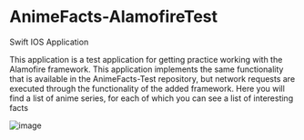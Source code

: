 # AnimeFacts-AlamofireTest
Swift IOS Application

This application is a test application for getting practice working with the Alamofire framework. 
This application implements the same functionality that is available in the AnimeFacts-Test repository, but network requests are executed through the functionality of the added framework. 
Here you will find a list of anime series, for each of which you can see a list of interesting facts

![image](https://user-images.githubusercontent.com/81229461/153765608-0dba3cac-5061-44a2-a8fe-c21078cbdda7.png)
